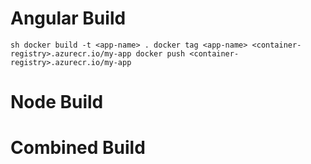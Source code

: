 # Angular Build
`sh
docker build -t <app-name> .
docker tag <app-name> <container-registry>.azurecr.io/my-app
docker push <container-registry>.azurecr.io/my-app
`

# Node Build


# Combined Build